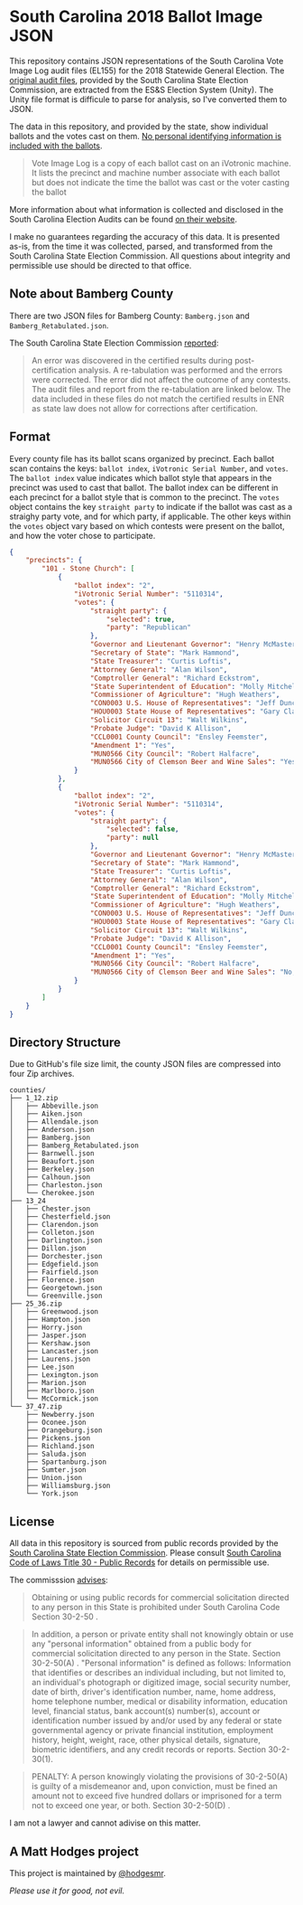 # South Carolina 2018 Ballot Image JSON

This repository contains JSON representations of the South Carolina Vote Image Log audit files (EL155) for the 2018 Statewide General Election. The [original audit files](https://www.scvotes.org/data/Audit2018General.html), provided by the South Carolina State Election Commission, are extracted from the ES&S Election System (Unity). The Unity file format is difficule to parse for analysis, so I've converted them to JSON.

The data in this repository, and provided by the state, show individual ballots and the votes cast on them. [No personal identifying information is included with the ballots](https://www.scvotes.org/data/AuditDesc.html).

>Vote Image Log is a copy of each ballot cast on an iVotronic machine. It lists the precinct and machine number associate with each ballot but does not indicate the time the ballot was cast or the voter casting the ballot

More information about what information is collected and disclosed in the South Carolina Election Audits can be found [on their website](https://www.scvotes.org/election-audits-south-carolina).

I make no guarantees regarding the accuracy of this data. It is presented as-is, from the time it was collected, parsed, and transformed from the South Carolina State Election Commission. All questions about integrity and permissible use should be directed to that office.

## Note about Bamberg County

There are two JSON files for Bamberg County: `Bamberg.json` and `Bamberg_Retabulated.json`.

The South Carolina State Election Commission [reported](https://www.scvotes.org/data/Audit2018General.html):

>An error was discovered in the certified results during post-certification analysis. A re-tabulation was performed and the errors were corrected. The error did not affect the outcome of any contests. The audit files and report from the re-tabulation are linked below. The data included in these files do not match the certified results in ENR as state law does not allow for corrections after certification.

## Format

Every county file has its ballot scans organized by precinct. Each ballot scan contains the keys: `ballot index`, `iVotronic Serial Number`, and `votes`. The `ballot index` value indicates which ballot style that appears in the precinct was used to cast that ballot. The ballot index can be different in each precinct for a ballot style that is common to the precinct. The `votes` object contains the key `straight party` to indicate if the ballot was cast as a straighy party vote, and for which party, if applicable. The other keys within the `votes` object vary based on which contests were present on the ballot, and how the voter chose to participate.

```json
{
    "precincts": {
        "101 - Stone Church": [
            {
                "ballot index": "2",
                "iVotronic Serial Number": "5110314",
                "votes": {
                    "straight party": {
                        "selected": true,
                        "party": "Republican"
                    },
                    "Governor and Lieutenant Governor": "Henry McMaster",
                    "Secretary of State": "Mark Hammond",
                    "State Treasurer": "Curtis Loftis",
                    "Attorney General": "Alan Wilson",
                    "Comptroller General": "Richard Eckstrom",
                    "State Superintendent of Education": "Molly Mitchell Spearman",
                    "Commissioner of Agriculture": "Hugh Weathers",
                    "CON0003 U.S. House of Representatives": "Jeff Duncan",
                    "HOU0003 State House of Representatives": "Gary Clary",
                    "Solicitor Circuit 13": "Walt Wilkins",
                    "Probate Judge": "David K Allison",
                    "CCL0001 County Council": "Ensley Feemster",
                    "Amendment 1": "Yes",
                    "MUN0566 City Council": "Robert Halfacre",
                    "MUN0566 City of Clemson Beer and Wine Sales": "Yes, In favor of the question"
                }
            },
            {
                "ballot index": "2",
                "iVotronic Serial Number": "5110314",
                "votes": {
                    "straight party": {
                        "selected": false,
                        "party": null
                    },
                    "Governor and Lieutenant Governor": "Henry McMaster",
                    "Secretary of State": "Mark Hammond",
                    "State Treasurer": "Curtis Loftis",
                    "Attorney General": "Alan Wilson",
                    "Comptroller General": "Richard Eckstrom",
                    "State Superintendent of Education": "Molly Mitchell Spearman",
                    "Commissioner of Agriculture": "Hugh Weathers",
                    "CON0003 U.S. House of Representatives": "Jeff Duncan",
                    "HOU0003 State House of Representatives": "Gary Clary",
                    "Solicitor Circuit 13": "Walt Wilkins",
                    "Probate Judge": "David K Allison",
                    "CCL0001 County Council": "Ensley Feemster",
                    "Amendment 1": "Yes",
                    "MUN0566 City Council": "Robert Halfacre",
                    "MUN0566 City of Clemson Beer and Wine Sales": "No, Opposed to the question"
                }
            }
        ]
    }
}
```

## Directory Structure

Due to GitHub's file size limit, the county JSON files are compressed into four Zip archives.

```
counties/
├── 1_12.zip
│   ├── Abbeville.json
│   ├── Aiken.json
│   ├── Allendale.json
│   ├── Anderson.json
│   ├── Bamberg.json
│   ├── Bamberg_Retabulated.json
│   ├── Barnwell.json
│   ├── Beaufort.json
│   ├── Berkeley.json
│   ├── Calhoun.json
│   ├── Charleston.json
│   └── Cherokee.json
├── 13_24
│   ├── Chester.json
│   ├── Chesterfield.json
│   ├── Clarendon.json
│   ├── Colleton.json
│   ├── Darlington.json
│   ├── Dillon.json
│   ├── Dorchester.json
│   ├── Edgefield.json
│   ├── Fairfield.json
│   ├── Florence.json
│   ├── Georgetown.json
│   └── Greenville.json
├── 25_36.zip
│   ├── Greenwood.json
│   ├── Hampton.json
│   ├── Horry.json
│   ├── Jasper.json
│   ├── Kershaw.json
│   ├── Lancaster.json
│   ├── Laurens.json
│   ├── Lee.json
│   ├── Lexington.json
│   ├── Marion.json
│   ├── Marlboro.json
│   └── McCormick.json
└── 37_47.zip
    ├── Newberry.json
    ├── Oconee.json
    ├── Orangeburg.json
    ├── Pickens.json
    ├── Richland.json
    ├── Saluda.json
    ├── Spartanburg.json
    ├── Sumter.json
    ├── Union.json
    ├── Williamsburg.json
    └── York.json
```

## License

All data in this repository is sourced from public records provided by the [South Carolina State Election Commission](https://www.scvotes.org). Please consult [South Carolina Code of Laws Title 30 - Public Records](https://www.scstatehouse.gov/code/title30.php) for details on permissible use.

The commisssion [advises](https://www.scvotes.org/sale-voter-registration-lists):

>Obtaining or using public records for commercial solicitation directed to any person in this State is prohibited under South Carolina Code Section 30-2-50 .

>In addition, a person or private entity shall not knowingly obtain or use any "personal information" obtained from a public body for commercial solicitation directed to any person in the State. Section 30-2-50(A) . "Personal information" is defined as follows: Information that identifies or describes an individual including, but not limited to, an individual's photograph or digitized image, social security number, date of birth, driver's identification number, name, home address, home telephone number, medical or disability information, education level, financial status, bank account(s) number(s), account or identification number issued by and/or used by any federal or state governmental agency or private financial institution, employment history, height, weight, race, other physical details, signature, biometric identifiers, and any credit records or reports. Section 30-2-30(1).

>PENALTY: A person knowingly violating the provisions of 30-2-50(A) is guilty of a misdemeanor and, upon conviction, must be fined an amount not to exceed five hundred dollars or imprisoned for a term not to exceed one year, or both. Section 30-2-50(D) .

I am not a lawyer and cannot adivise on this matter.

## A Matt Hodges project

This project is maintained by [@hodgesmr](http://twitter.com/hodgesmr).

_Please use it for good, not evil._
